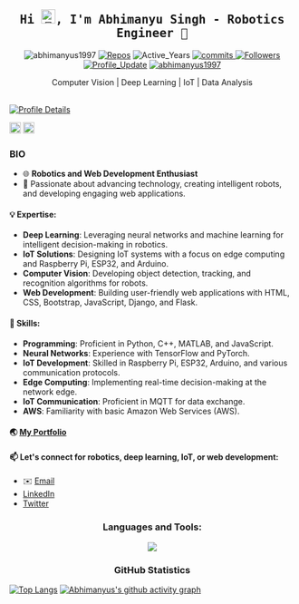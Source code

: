 <h2 align="center" style="font-family:'Monospace'">Hi <img src='https://raw.githubusercontent.com/iampavangandhi/iampavangandhi/master/gifs/Hi.gif' alt='👋' height='25'>, I'm Abhimanyu Singh - Robotics Engineer 🤖 </h2>

<p align="center"> 
    <img src="https://komarev.com/ghpvc/?username=abhimanyus199" alt="abhimanyus1997"/>       
    <a href="https://github.com/abhimanyus1997?tab=repositories" target="_blank"><img src="https://badges.pufler.dev/repos/abhimanyus1997" alt="Repos"/></a>
    <img src="https://badges.pufler.dev/years/abhimanyus1997" alt="Active_Years"/>  
    <a href="https://github.com/abhimanyus1997/abhimanyus1997" target="_blank"><img src="https://badges.pufler.dev/commits/monthly/abhimanyus1997" alt="commits"/> 
<!--     <a href="https://github.com/abhimanyus1997/abhimanyus1997/pulse" alt="Activity"><img src="https://img.shields.io/github/commit-activity/m/abhimanyus1997/abhimanyus1997" /></a> -->
    <a href="https://github.com/abhimanyus1997?tab=followers"><img alt="Followers" src="https://img.shields.io/github/followers/abhimanyus1997?color=4C1&logo=github"></a>
    <a href="https://github.com/abhimanyus1997/abhimanyus1997" target="_blank"><img alt="Profile_Update" src="https://img.shields.io/github/last-commit/abhimanyus1997/abhimanyus1997?label=Profile%20update&style=fflat-square"></a>
    <a href="https://github.com/abhimanyus1997" target="_blank"><img alt="abhimanyus1997" src="https://badges.pufler.dev/visits/abhimanyus1997/abhimanyus1997?logo=GitHub&label=visits&color=success&logoColor=white&style=flat-square"/></a>
</p>

<div align='center'>Computer Vision | Deep Learning | IoT | Data Analysis </div>
</br> 

[![Profile Details](https://github-profile-summary-cards.vercel.app/api/cards/profile-details?username=abhimanyus1997&theme=github_dark&hide_border=true)](https://github.com/anuraghazra/github-readme-stats)

<div>
	<p align="right" style="display: inline; margin-top:50"> 
	  <a href="https://twitter.com/abhimanyus1997" target="blank"> <img src="https://img.shields.io/twitter/follow/abhimanyus1997?logo=twitter&style=for-the-badge" alt="abhimanyus1997" height="20px"/></a>    
	  <img src="https://komarev.com/ghpvc/?username=abhimanyus1997&label=Profile%20views&color=0e75b6&style=flat" alt="abhimanyus1997" height="20px"/> </p>
</div>

### BIO

- 🌐 **Robotics and Web Development Enthusiast**
- 🤖 Passionate about advancing technology, creating intelligent robots, and developing engaging web applications.

#### 💡 Expertise:

- **Deep Learning**: Leveraging neural networks and machine learning for intelligent decision-making in robotics.
- **IoT Solutions**: Designing IoT systems with a focus on edge computing and Raspberry Pi, ESP32, and Arduino.
- **Computer Vision**: Developing object detection, tracking, and recognition algorithms for robots.
- **Web Development**: Building user-friendly web applications with HTML, CSS, Bootstrap, JavaScript, Django, and Flask.

#### 🔧 Skills:

- **Programming**: Proficient in Python, C++, MATLAB, and JavaScript.
- **Neural Networks**: Experience with TensorFlow and PyTorch.
- **IoT Development**: Skilled in Raspberry Pi, ESP32, Arduino, and various communication protocols.
- **Edge Computing**: Implementing real-time decision-making at the network edge.
- **IoT Communication**: Proficient in MQTT for data exchange.
- **AWS**: Familiarity with basic Amazon Web Services (AWS).

#### 🌏 [My Portfolio](https://abhimanyus1997.github.io)

#### 📫 Let's connect for robotics, deep learning, IoT, or web development:

- ✉️ [Email](mailto:abhimanyus1997+github@gmail.com)
- [LinkedIn](https://linkedin.com/in/abhimanyu-singh-7a4b4111a)
- [Twitter](https://twitter.com/abhimanyus1997)


<h3 align="center">Languages and Tools:</h3>
   <p align="center">
  	<a href="https://skillicons.dev">
   	 <img src="https://skillicons.dev/icons?i=tensorflow,ai,py,github,postgres,ipfs,linux,django,selenium,mongodb,sqlite,flask,firebase,arduino,raspberrypi,bash,blender,git,aws,cpp,c,vim,js,jquery,nodejs,d3,html,css,svg,bootstrap,latex,matlab,octave,autocad,ros,vscode" />
  	</a>
  </p>

<div align="center">
  <h3 align="center">GitHub Statistics</h3>
</div>

[![Top Langs](https://github-readme-stats.vercel.app/api/top-langs/?username=abhimanyus1997&layout=donut)](https://github.com/anuraghazra/github-readme-stats)
[![Abhimanyus's github activity graph](https://github-readme-activity-graph.vercel.app/graph?username=abhimanyus1997&theme=vue)](https://github.com/ashutosh00710/github-readme-activity-graph)

